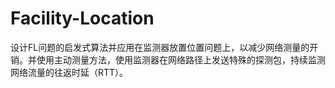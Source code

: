 # Facility-Location
设计FL问题的启发式算法并应用在监测器放置位置问题上，以减少网络测量的开销。并使用主动测量方法，使用监测器在网络路径上发送特殊的探测包，持续监测网络流量的往返时延（RTT）。
